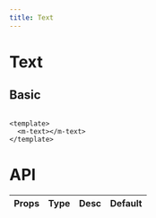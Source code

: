 ```yaml
---
title: Text
---
```


# Text

## Basic

```vue demo

<template>
  <m-text></m-text>
</template>

```


# API

| Props       | Type        |  Desc       | Default |
| ----------- | ----------- | ----------- | ------  |
